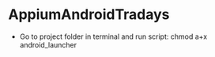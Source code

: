 # AppiumAndroidTradays
- Go to project folder in terminal and run script: chmod a+x android_launcher